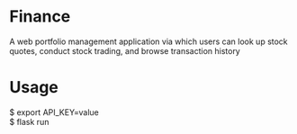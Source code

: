 # Finance
A web portfolio management application via which users can look up stock quotes, conduct stock trading, and browse transaction history

# Usage
$ export API_KEY=value  
$ flask run
